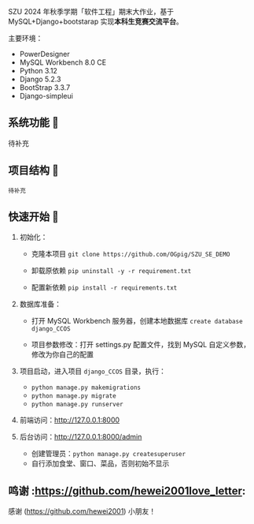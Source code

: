 
SZU 2024 年秋季学期「软件工程」期末大作业，基于 MySQL+Django+bootstarap 实现**本科生竞赛交流平台**。

主要环境：

- PowerDesigner
- MySQL Workbench 8.0 CE
- Python 3.12
- Django 5.2.3
- BootStrap 3.3.7
- Django-simpleui

## 系统功能 :snake:

待补充
## 项目结构 :pencil:

```
待补充
```

## 快速开始 :rocket:

1. 初始化：

   - 克隆本项目 `git clone https://github.com/OGpig/SZU_SE_DEMO`

   - 卸载原依赖 `pip uninstall -y -r requirement.txt`

   - 配置新依赖 `pip install -r requirements.txt`

2. 数据库准备：

   - 打开 MySQL Workbench 服务器，创建本地数据库 `create database django_CCOS`

   - 项目参数修改：打开 settings.py 配置文件，找到 MySQL 自定义参数，修改为你自己的配置

4. 项目启动，进入项目 `django_CCOS` 目录，执行：
   - `python manage.py makemigrations`
   - `python manage.py migrate`
   - `python manage.py runserver`
   
5. 前端访问：http://127.0.0.1:8000

5. 后台访问：http://127.0.0.1:8000/admin
   - 创建管理员：`python manage.py createsuperuser`
   - 自行添加食堂、窗口、菜品，否则初始不显示



## 鸣谢 :https://github.com/hewei2001love_letter:

感谢 (https://github.com/hewei2001) 小朋友！


